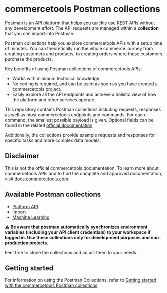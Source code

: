 # commercetools Postman collections

Postman is an API platform that helps you quickly use REST APIs without any development effort.
The API requests are managed within a **collection** that you can import into Postman.

Postman collections help you explore commercetools APIs with a setup time of minutes. You can theoretically run the whole commerce journey from creating customers and products, to creating orders where these customers purchase the products.

Key benefits of using Postman collections of commercetools APIs:

- Works with minimum technical knowledge.
- No coding is required, and can be used as soon as you have created a commercetools project.
- Easily explore all the API endpoints and achieve a holistic view of how the platform and other services operate.

This repository contains Postman collections including requests, responses as well as most commercetools endpoints and commands.
For each command, the smallest possible payload is given. Optional fields can be found in the related [official documentation](http://docs.commercetools.com/).

Additionally, the collections provide example requests and responses for specific tasks and more complex data models.

## Disclaimer

This is not the official commercetools documentation.
To learn more about commercetools APIs and to find the complete and approved documentation, visit [docs.commercetools.com](http://docs.commercetools.com/).

## Available Postman collections

- [Platform API](api/)
- [Import](import/)
- [Machine Learning](ml/)

**:warning: Be aware that postman automatically synchronizes environment variables (including your API client credentials) to your workspace if logged in. Use these collections only for development purposes and non-production projects.**

Feel free to clone the collections and adjust them to your needs.

## Getting started

For information on using the Postman Collections, refer to [Getting started with the commercetools Postman collections](GettingStarted.md).
